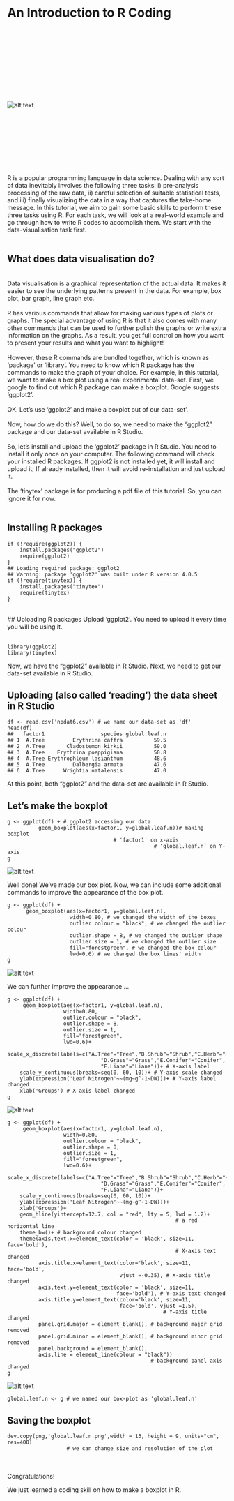 # **An Introduction to R Coding** <br />
<br />
<br />
<br />
<br />
<br />
<br />
<br />
<br />
<br />


![alt text](https://github.com/asadprodhan/An-introduction-to-R-coding/blob/main/cover_image.png)
<br />
<br />
<br />
<br />
<br />
<br />
<br />
<br />
<br />

R is a popular programming language in data science. Dealing with any sort of data inevitably involves the following three tasks: i) pre-analysis processing of the raw data, ii) careful selection of suitable statistical tests, and iii) finally visualizing the data in a way that captures the take-home message. In this tutorial, we aim to gain some basic skills to perform these three tasks using R.  For each task, we will look at a real-world example and go through how to write R codes to accomplish them. We start with the data-visualisation task first.
<br />
<br />
## **What does data visualisation do?**
<br />
Data visualisation is a graphical representation of the actual data. It makes it easier to see the underlying patterns present in the data. For example, box plot, bar graph, line graph etc.
<br />
<br />
R has various commands that allow for making various types of plots or graphs. The special advantage of using R is that it also comes with many other commands that can be used to further polish the graphs or write extra information on the graphs. As a result, you get full control on how you want to present your results and what you want to highlight!
<br />
<br />
However, these R commands are bundled together, which is known as ‘package’ or ‘library’. You need to know which R package has the commands to make the graph of your choice. For example, in this tutorial, we want to make a box plot using a real experimental data-set. First, we google to find out which R package can make a boxplot. Google suggests ‘ggplot2’.
<br />
<br />
OK. Let’s use ‘ggplot2’ and make a boxplot out of our data-set’.
<br />
<br />
Now, how do we do this? Well, to do so, we need to make the “ggplot2” package and our data-set available in R Studio.
<br />
<br />
So, let’s install and upload the ‘ggplot2’ package in R Studio. You need to install it only once on your computer. The following command will check your installed R packages. If ggplot2 is not installed yet, it will install and upload it; If already installed, then it will avoid re-installation and just upload it.
<br />
<br />
The ‘tinytex’ package is for producing a pdf file of this tutorial. So, you can ignore it for now.
<br />
<br />

## Installing R packages

```
if (!require(ggplot2)) {
    install.packages("ggplot2")
    require(ggplot2)  
}
## Loading required package: ggplot2
## Warning: package 'ggplot2' was built under R version 4.0.5
if (!require(tinytex)) {
    install.packages("tinytex")
    require(tinytex)  
}
```
<br />
## Uploading R packages
Upload ‘ggplot2’. You need to upload it every time you will be using it.
<br />
<br />

```
library(ggplot2)
library(tinytex)
```
Now, we have the “ggplot2” available in R Studio. Next, we need to get our data-set available in R Studio.

## Uploading (also called ‘reading’) the data sheet in R Studio

```
df <- read.csv('npdat6.csv') # we name our data-set as 'df'
head(df)
##   factor1                  species global.leaf.n
## 1  A.Tree         Erythrina caffra          59.5
## 2  A.Tree       Cladostemon kirkii          59.0
## 3  A.Tree    Erythrina poeppigiana          50.8
## 4  A.Tree Erythrophleum lasianthum          48.6
## 5  A.Tree         Dalbergia armata          47.6
## 6  A.Tree      Wrightia natalensis          47.0
```
At this point, both “ggplot2” and the data-set are available in R Studio. 

## Let’s make the boxplot

```
g <- ggplot(df) + # ggplot2 accessing our data
          geom_boxplot(aes(x=factor1, y=global.leaf.n))# making boxplot
								  # 'factor1' on x-axis
                                               # ‘global.leaf.n’ on Y-axis
g	
```
![alt text](https://github.com/asadprodhan/An-introduction-to-R-coding/blob/main/global.leaf.n_v1.png)

Well done! We’ve made our box plot. Now, we can include some additional commands to improve the appearance of the box plot.

```
g <- ggplot(df) +
      geom_boxplot(aes(x=factor1, y=global.leaf.n),
                    width=0.80, # we changed the width of the boxes
                    outlier.colour = "black", # we changed the outlier colour
                    outlier.shape = 8, # we changed the outlier shape
                    outlier.size = 1, # we changed the outlier size
                    fill="forestgreen", # we changed the box colour
                    lwd=0.6) # we changed the box lines' width
g
```
![alt text](https://github.com/asadprodhan/An-introduction-to-R-coding/blob/main/global.leaf.n_v2.png)

We can further improve the appearance …

```
g <- ggplot(df) +
     geom_boxplot(aes(x=factor1, y=global.leaf.n),
                  width=0.80,
                  outlier.colour = "black",
                  outlier.shape = 8,
                  outlier.size = 1,
                  fill="forestgreen",
                  lwd=0.6)+
    scale_x_discrete(labels=c("A.Tree"="Tree","B.Shrub"="Shrub","C.Herb"="Herb", 
                              "D.Grass"="Grass","E.Conifer"="Conifer",
                              "F.Liana"="Liana"))+ # X-axis label
    scale_y_continuous(breaks=seq(0, 60, 10))+ # Y-axis scale changed
    ylab(expression('Leaf Nitrogen'~~(mg~g^-1~DW)))+ # Y-axis label changed
    xlab('Groups') # X-axis label changed
g
```
![alt text](https://github.com/asadprodhan/An-introduction-to-R-coding/blob/main/global.leaf.n_v3.png)

```
g <- ggplot(df) +
     geom_boxplot(aes(x=factor1, y=global.leaf.n),
                  width=0.80,
                  outlier.colour = "black",
                  outlier.shape = 8,
                  outlier.size = 1,
                  fill="forestgreen",
                  lwd=0.6)+
    scale_x_discrete(labels=c("A.Tree"="Tree","B.Shrub"="Shrub","C.Herb"="Herb", 
                              "D.Grass"="Grass","E.Conifer"="Conifer",
                              "F.Liana"="Liana"))+
    scale_y_continuous(breaks=seq(0, 60, 10))+ 
    ylab(expression('Leaf Nitrogen'~~(mg~g^-1~DW)))+ 
    xlab('Groups')+ 
    geom_hline(yintercept=12.7, col = "red", lty = 5, lwd = 1.2)+ 
                                                      # a red horizontal line
    theme_bw()+ # background colour changed
    theme(axis.text.x=element_text(color = 'black', size=11, face='bold'), 
                                                      # X-axis text changed
          axis.title.x=element_text(color='black', size=11, face='bold', 
                                    vjust =-0.35), # X-axis title changed
          axis.text.y=element_text(color = 'black', size=11, 
                                   face='bold'), # Y-axis text changed
          axis.title.y=element_text(color='black', size=11, 
                                    face='bold', vjust =1.5), 
                                                  # Y-axis title changed
          panel.grid.major = element_blank(), # background major grid removed
          panel.grid.minor = element_blank(), # background minor grid removed 
          panel.background = element_blank(), 
          axis.line = element_line(colour = "black")) 
                                              # background panel axis changed
g
```
![alt text](https://github.com/asadprodhan/An-introduction-to-R-coding/blob/main/global.leaf.n_v4.png)

```
global.leaf.n <- g # we named our box-plot as 'global.leaf.n'
```

## Saving the boxplot

```
dev.copy(png,'global.leaf.n.png',width = 13, height = 9, units="cm", res=400) 
                   # we can change size and resolution of the plot
```
<br />
<br />
Congratulations! 

We just learned a coding skill on how to make a boxplot in R.
<br />
<br />
<br />
<br />
